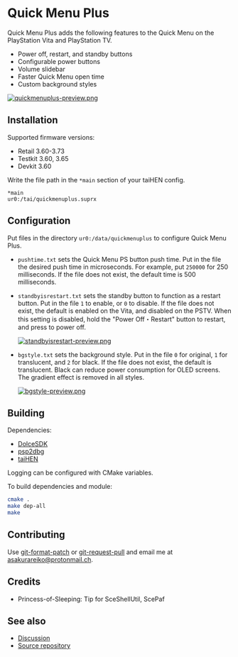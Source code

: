 # Quick Menu Plus

Quick Menu Plus adds the following features to the Quick Menu on the PlayStation Vita and PlayStation TV.

- Power off, restart, and standby buttons
- Configurable power buttons
- Volume slidebar
- Faster Quick Menu open time
- Custom background styles

[![quickmenuplus-preview.png](https://git.shotatoshounenwachigau.moe/vita/quickmenuplus/plain/quickmenuplus-preview-small.png?h=assets)](https://git.shotatoshounenwachigau.moe/vita/quickmenuplus/plain/quickmenuplus-preview.png?h=assets)

## Installation

Supported firmware versions:

- Retail 3.60-3.73
- Testkit 3.60, 3.65
- Devkit 3.60

Write the file path in the `*main` section of your taiHEN config.

```
*main
ur0:/tai/quickmenuplus.suprx
```

## Configuration

Put files in the directory `ur0:/data/quickmenuplus` to configure Quick Menu Plus.

- `pushtime.txt` sets the Quick Menu PS button push time. Put in the file the desired push time in microseconds. For example, put `250000` for 250 milliseconds. If the file does not exist, the default time is 500 milliseconds.

- `standbyisrestart.txt` sets the standby button to function as a restart button. Put in the file `1` to enable, or `0` to disable. If the file does not exist, the default is enabled on the Vita, and disabled on the PSTV. When this setting is disabled, hold the "Power Off・Restart" button to restart, and press to power off.

    [![standbyisrestart-preview.png](https://git.shotatoshounenwachigau.moe/vita/quickmenuplus/plain/standbyisrestart-preview-small.png?h=assets)](https://git.shotatoshounenwachigau.moe/vita/quickmenuplus/plain/standbyisrestart-preview.png?h=assets)

- `bgstyle.txt` sets the background style. Put in the file `0` for original, `1` for translucent, and `2` for black. If the file does not exist, the default is translucent. Black can reduce power consumption for OLED screens. The gradient effect is removed in all styles.

    [![bgstyle-preview.png](https://git.shotatoshounenwachigau.moe/vita/quickmenuplus/plain/bgstyle-preview-small.png?h=assets)](https://git.shotatoshounenwachigau.moe/vita/quickmenuplus/plain/bgstyle-preview.png?h=assets)

## Building

Dependencies:

- [DolceSDK](https://forum.devchroma.nl/index.php/topic,129.0.html)
- [psp2dbg](https://git.shotatoshounenwachigau.moe/vita/psp2dbg)
- [taiHEN](https://git.shotatoshounenwachigau.moe/vita/taihen)

Logging can be configured with CMake variables.

To build dependencies and module:

```sh
cmake .
make dep-all
make
```

## Contributing

Use [git-format-patch](https://www.git-scm.com/docs/git-format-patch) or [git-request-pull](https://www.git-scm.com/docs/git-request-pull) and email me at <asakurareiko@protonmail.ch>.

## Credits

- Princess-of-Sleeping: Tip for SceShellUtil, ScePaf

## See also

- [Discussion](https://forum.devchroma.nl/index.php/topic,78.0.html)
- [Source repository](https://git.shotatoshounenwachigau.moe/vita/quickmenuplus)
